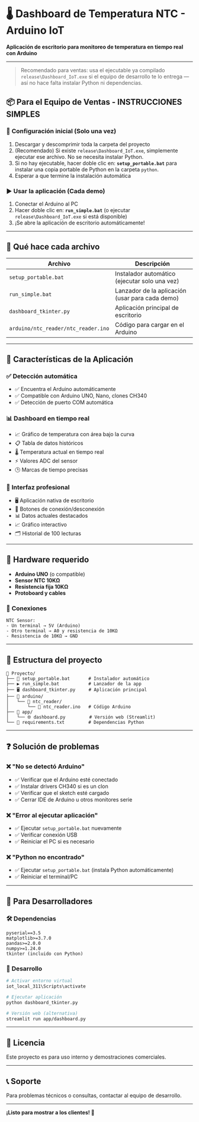 # 🌡️ Dashboard de Temperatura NTC - Arduino IoT

**Aplicación de escritorio para monitoreo de temperatura en tiempo real con Arduino**

---

> Recomendado para ventas: usa el ejecutable ya compilado `release\Dashboard_IoT.exe` si el equipo de desarrollo te lo entrega — así no hace falta instalar Python ni dependencias.

## 📦 **Para el Equipo de Ventas - INSTRUCCIONES SIMPLES**

### 🚀 **Configuración inicial (Solo una vez)**
1. Descargar y descomprimir toda la carpeta del proyecto
2. (Recomendado) Si existe `release\Dashboard_IoT.exe`, simplemente ejecutar ese archivo. No se necesita instalar Python.
3. Si no hay ejecutable, hacer doble clic en: **`setup_portable.bat`** para instalar una copia portable de Python en la carpeta `python`.
4. Esperar a que termine la instalación automática

### ▶️ **Usar la aplicación (Cada demo)**
1. Conectar el Arduino al PC
2. Hacer doble clic en: **`run_simple.bat`** (o ejecutar `release\Dashboard_IoT.exe` si está disponible)
3. ¡Se abre la aplicación de escritorio automáticamente!

---

## 🔧 **Qué hace cada archivo**

| Archivo | Descripción |
|---------|-------------|
| `setup_portable.bat` | Instalador automático (ejecutar solo una vez) |
| `run_simple.bat` | Lanzador de la aplicación (usar para cada demo) |
| `dashboard_tkinter.py` | Aplicación principal de escritorio |
| `arduino/ntc_reader/ntc_reader.ino` | Código para cargar en el Arduino |

---

## 📱 **Características de la Aplicación**

### ✅ **Detección automática**
- ✅ Encuentra el Arduino automáticamente
- ✅ Compatible con Arduino UNO, Nano, clones CH340
- ✅ Detección de puerto COM automática

### 📊 **Dashboard en tiempo real**
- 📈 Gráfico de temperatura con área bajo la curva
- 📋 Tabla de datos históricos
- 🌡️ Temperatura actual en tiempo real
- ⚡ Valores ADC del sensor
- 🕒 Marcas de tiempo precisas

### 🎨 **Interfaz profesional**
- 🖥️ Aplicación nativa de escritorio
- 🎯 Botones de conexión/desconexión
- 📊 Datos actuales destacados
- 📈 Gráfico interactivo
- 🗂️ Historial de 100 lecturas

---

## 🔌 **Hardware requerido**

- **Arduino UNO** (o compatible)
- **Sensor NTC 10KΩ**
- **Resistencia fija 10KΩ**
- **Protoboard y cables**

### 🔧 **Conexiones**
```
NTC Sensor:
- Un terminal → 5V (Arduino)
- Otro terminal → A0 y resistencia de 10KΩ
- Resistencia de 10KΩ → GND
```

---

## 📂 **Estructura del proyecto**

```
📁 Proyecto/
├── 🚀 setup_portable.bat       # Instalador automático
├── ▶️ run_simple.bat           # Lanzador de la app
├── 🖥️ dashboard_tkinter.py     # Aplicación principal
├── 📁 arduino/
│   └── 📁 ntc_reader/
│       └── 🔧 ntc_reader.ino   # Código Arduino
├── 📁 app/
│   └── 🌐 dashboard.py         # Versión web (Streamlit)
└── 📄 requirements.txt         # Dependencias Python
```

---

## ❓ **Solución de problemas**

### ❌ **"No se detectó Arduino"**
- ✅ Verificar que el Arduino esté conectado
- ✅ Instalar drivers CH340 si es un clon
- ✅ Verificar que el sketch esté cargado
- ✅ Cerrar IDE de Arduino u otros monitores serie

### ❌ **"Error al ejecutar aplicación"**
- ✅ Ejecutar `setup_portable.bat` nuevamente
- ✅ Verificar conexión USB
- ✅ Reiniciar el PC si es necesario

### ❌ **"Python no encontrado"**
- ✅ Ejecutar `setup_portable.bat` (instala Python automáticamente)
- ✅ Reiniciar el terminal/PC

---

## 🎯 **Para Desarrolladores**

### 🛠️ **Dependencias**
```
pyserial==3.5
matplotlib>=3.7.0
pandas>=2.0.0
numpy>=1.24.0
tkinter (incluido con Python)
```

### 🚀 **Desarrollo**
```bash
# Activar entorno virtual
iot_local_311\Scripts\activate

# Ejecutar aplicación
python dashboard_tkinter.py

# Versión web (alternativa)
streamlit run app/dashboard.py
```

---

## 📄 **Licencia**
Este proyecto es para uso interno y demostraciones comerciales.

---

## 📞 **Soporte**
Para problemas técnicos o consultas, contactar al equipo de desarrollo.

---

**¡Listo para mostrar a los clientes! 🚀**
